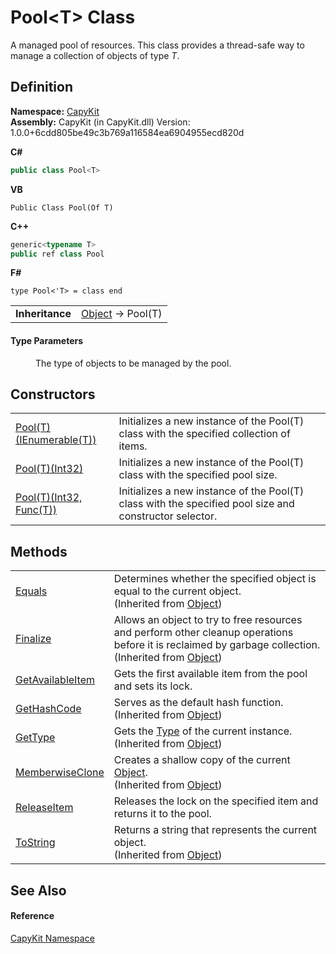 # Pool&lt;T&gt; Class


A managed pool of resources. This class provides a thread-safe way to manage a collection of objects of type *T*.



## Definition
**Namespace:** <a href="N_CapyKit">CapyKit</a>  
**Assembly:** CapyKit (in CapyKit.dll) Version: 1.0.0+6cdd805be49c3b769a116584ea6904955ecd820d

**C#**
``` C#
public class Pool<T>

```
**VB**
``` VB
Public Class Pool(Of T)
```
**C++**
``` C++
generic<typename T>
public ref class Pool
```
**F#**
``` F#
type Pool<'T> = class end
```

<table><tr><td><strong>Inheritance</strong></td><td><a href="https://learn.microsoft.com/dotnet/api/system.object" target="_blank" rel="noopener noreferrer">Object</a>  →  Pool(T)</td></tr>
</table>



#### Type Parameters
<dl><dt /><dd>The type of objects to be managed by the pool.</dd></dl>

## Constructors
<table>
<tr>
<td><a href="M_CapyKit_Pool_1__ctor">Pool(T)(IEnumerable(T))</a></td>
<td>Initializes a new instance of the Pool(T) class with the specified collection of items.</td></tr>
<tr>
<td><a href="M_CapyKit_Pool_1__ctor_1">Pool(T)(Int32)</a></td>
<td>Initializes a new instance of the Pool(T) class with the specified pool size.</td></tr>
<tr>
<td><a href="M_CapyKit_Pool_1__ctor_2">Pool(T)(Int32, Func(T))</a></td>
<td>Initializes a new instance of the Pool(T) class with the specified pool size and constructor selector.</td></tr>
</table>

## Methods
<table>
<tr>
<td><a href="https://learn.microsoft.com/dotnet/api/system.object.equals#system-object-equals(system-object)" target="_blank" rel="noopener noreferrer">Equals</a></td>
<td>Determines whether the specified object is equal to the current object.<br />(Inherited from <a href="https://learn.microsoft.com/dotnet/api/system.object" target="_blank" rel="noopener noreferrer">Object</a>)</td></tr>
<tr>
<td><a href="https://learn.microsoft.com/dotnet/api/system.object.finalize" target="_blank" rel="noopener noreferrer">Finalize</a></td>
<td>Allows an object to try to free resources and perform other cleanup operations before it is reclaimed by garbage collection.<br />(Inherited from <a href="https://learn.microsoft.com/dotnet/api/system.object" target="_blank" rel="noopener noreferrer">Object</a>)</td></tr>
<tr>
<td><a href="M_CapyKit_Pool_1_GetAvailableItem">GetAvailableItem</a></td>
<td>Gets the first available item from the pool and sets its lock.</td></tr>
<tr>
<td><a href="https://learn.microsoft.com/dotnet/api/system.object.gethashcode" target="_blank" rel="noopener noreferrer">GetHashCode</a></td>
<td>Serves as the default hash function.<br />(Inherited from <a href="https://learn.microsoft.com/dotnet/api/system.object" target="_blank" rel="noopener noreferrer">Object</a>)</td></tr>
<tr>
<td><a href="https://learn.microsoft.com/dotnet/api/system.object.gettype" target="_blank" rel="noopener noreferrer">GetType</a></td>
<td>Gets the <a href="https://learn.microsoft.com/dotnet/api/system.type" target="_blank" rel="noopener noreferrer">Type</a> of the current instance.<br />(Inherited from <a href="https://learn.microsoft.com/dotnet/api/system.object" target="_blank" rel="noopener noreferrer">Object</a>)</td></tr>
<tr>
<td><a href="https://learn.microsoft.com/dotnet/api/system.object.memberwiseclone" target="_blank" rel="noopener noreferrer">MemberwiseClone</a></td>
<td>Creates a shallow copy of the current <a href="https://learn.microsoft.com/dotnet/api/system.object" target="_blank" rel="noopener noreferrer">Object</a>.<br />(Inherited from <a href="https://learn.microsoft.com/dotnet/api/system.object" target="_blank" rel="noopener noreferrer">Object</a>)</td></tr>
<tr>
<td><a href="M_CapyKit_Pool_1_ReleaseItem">ReleaseItem</a></td>
<td>Releases the lock on the specified item and returns it to the pool.</td></tr>
<tr>
<td><a href="https://learn.microsoft.com/dotnet/api/system.object.tostring" target="_blank" rel="noopener noreferrer">ToString</a></td>
<td>Returns a string that represents the current object.<br />(Inherited from <a href="https://learn.microsoft.com/dotnet/api/system.object" target="_blank" rel="noopener noreferrer">Object</a>)</td></tr>
</table>

## See Also


#### Reference
<a href="N_CapyKit">CapyKit Namespace</a>  

